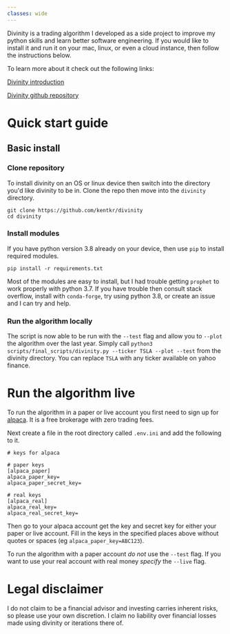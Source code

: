 ```yaml
---
classes: wide
---
```


Divinity is a trading algorithm I developed as a side project to improve my python skills and learn better software engineering. If you would like to install it and run it on your mac, linux, or even a cloud instance, then follow the instructions below.

To learn more about it check out the following links:

[Divinity introduction](https://kentkr.github.io/Divinity-introduction/)

[Divinity github repository](https://github.com/kentkr/divinity)

# Quick start guide

## Basic install 

### Clone repository

To install divinity on an OS or linux device then switch into the directory you'd like divinity to be in. Clone the repo then move into the `divinity` directory.

```
git clone https://github.com/kentkr/divinity
cd divinity
```

### Install modules

If you have python version 3.8 already on your device, then use `pip` to install required modules. 

```
pip install -r requirements.txt
```
Most of the modules are easy to install, but I had trouble getting `prophet` to work properly with python 3.7. If you have trouble then consult stack overflow, install with `conda-forge`, try using python 3.8, or create an issue and I can try and help.  

### Run the algorithm locally

The script is now able to be run with the `--test` flag and allow you to `--plot` the algorithm over the last year. Simply call `python3 scripts/final_scripts/divinity.py --ticker TSLA --plot --test` from the divinity directory. You can replace `TSLA` with any ticker available on yahoo finance.

# Run the algorithm live

To run the algorithm in a paper or live account you first need to sign up for [alpaca](https://alpaca.markets/). It is a free brokerage with zero trading fees.

Next create a file in the root directory called `.env.ini` and add the following to it.

```
# keys for alpaca

# paper keys
[alpaca_paper]
alpaca_paper_key=
alpaca_paper_secret_key=

# real keys
[alpaca_real]
alpaca_real_key=
alpaca_real_secret_key=

```

Then go to your alpaca account get the key and secret key for either your paper or live account. Fill in the keys in the specified places above without quotes or spaces (eg `alpaca_paper_key=ABC123`).

To run the algorithm with a paper account *do not* use the `--test` flag. If you want to use your real account with real money *specify* the `--live` flag.

# Legal disclaimer

I do not claim to be a financial advisor and investing carries inherent risks, so please use your own discretion. I claim no liability over financial losses made using divinity or iterations there of. 
